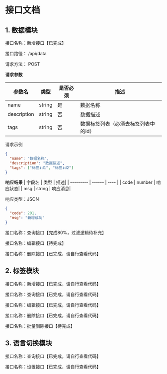 # 接口文档

## 1. 数据模块

接口名称：新增接口【已完成】

接口路径： /api/data

请求方法： POST

**请求参数**

| 参数名     | 类型   | 是否必须 |  描述 |
| --------- | ------ | ---- |  ---- | 
| name      | string | 是 |数据名称 |
| description  | string | 否 |  数据描述 |
| tags      | string |    否  | 数据标签列表（必须去标签列表中的id）|

请求示例
```json
{
  "name": "数据名称",
  "description": "数据描述",
  "tags": ["标签id1", "标签id2"]
}
```

**响应结果**
| 字段名	| 类型	| 描述| 
| --------- | ------ | ---- | 
| code	| number	| 响应状态| 
| msg	| string	| 响应消息| 


响应类型：JSON

```json
{
  "code": 201,
  "msg": "新增成功"
}
```

接口名称：查询接口【完成80%，过滤逻辑待补充】

接口名称：编辑接口【待完成】

接口名称：删除接口【已完成，请自行查看代码】


## 2. 标签模块

接口名称：新增接口【已完成，请自行查看代码】

接口名称：查询接口【已完成，请自行查看代码】

接口名称：编辑接口【已完成，请自行查看代码】

接口名称：删除接口【已完成，请自行查看代码】

接口名称：批量删除接口【待完成】

## 3. 语言切换模块


接口名称：查询接口【已完成，请自行查看代码】

接口名称：设置接口【已完成，请自行查看代码】

